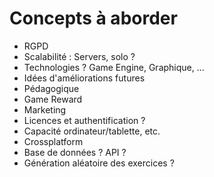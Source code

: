 # Concepts à aborder

- RGPD
- Scalabilité : Servers, solo ? 
- Technologies ? Game Engine, Graphique, ...
- Idées d'améliorations futures
- Pédagogique
- Game Reward
- Marketing
- Licences et authentification ?
- Capacité ordinateur/tablette, etc.
- Crossplatform
- Base de données ? API ?
- Génération aléatoire des exercices ?
